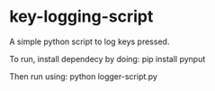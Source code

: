 # key-logging-script
A simple python script to log keys pressed.

To run, install dependecy by doing:
pip install pynput

Then run using:
python logger-script.py
